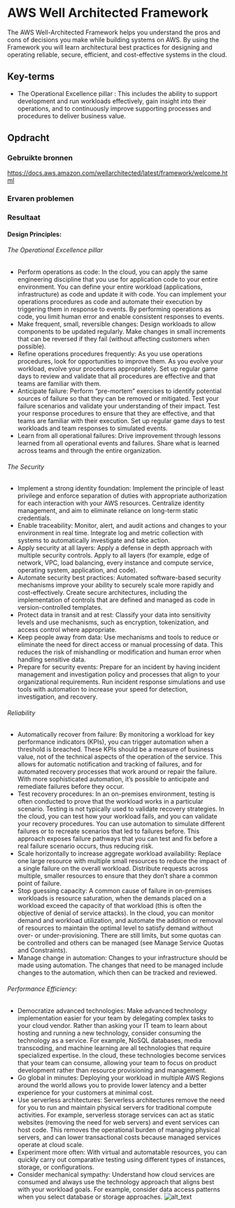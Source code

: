 # AWS Well Architected Framework
The AWS Well-Architected Framework helps you understand the pros and cons of decisions you make while building systems on AWS. By using the Framework you will learn architectural best practices for designing and operating reliable, secure, efficient, and cost-effective systems in the cloud.

## Key-terms
- The Operational Excellence pillar : This includes the ability to support development and run workloads effectively, gain insight into their operations, and to continuously improve supporting processes and procedures to deliver business value.
## Opdracht

### Gebruikte bronnen
https://docs.aws.amazon.com/wellarchitected/latest/framework/welcome.html

### Ervaren problemen

### Resultaat
#### Design Principles:

###### The Operational Excellence pillar
- Perform operations as code: In the cloud, you can apply the same engineering discipline that you use for application code to your entire environment. You can define your entire workload (applications, infrastructure) as code and update it with code. You can implement your operations procedures as code and automate their execution by triggering them in response to events. By performing operations as code, you limit human error and enable consistent responses to events.
- Make frequent, small, reversible changes: Design workloads to allow components to be updated regularly. Make changes in small increments that can be reversed if they fail (without affecting customers when possible).
- Refine operations procedures frequently: As you use operations procedures, look for opportunities to improve them. As you evolve your workload, evolve your procedures appropriately. Set up regular game days to review and validate that all procedures are effective and that teams are familiar with them.
- Anticipate failure: Perform “pre-mortem” exercises to identify potential sources of failure so that they can be removed or mitigated. Test your failure scenarios and validate your understanding of their impact. Test your response procedures to ensure that they are effective, and that teams are familiar with their execution. Set up regular game days to test workloads and team responses to simulated events.
- Learn from all operational failures: Drive improvement through lessons learned from all operational events and failures. Share what is learned across teams and through the entire organization.
###### The Security
- Implement a strong identity foundation: Implement the principle of least privilege and enforce separation of duties with appropriate authorization for each interaction with your AWS resources. Centralize identity management, and aim to eliminate reliance on long-term static credentials.
- Enable traceability: Monitor, alert, and audit actions and changes to your environment in real time. Integrate log and metric collection with systems to automatically investigate and take action.
- Apply security at all layers: Apply a defense in depth approach with multiple security controls. Apply to all layers (for example, edge of network, VPC, load balancing, every instance and compute service, operating system, application, and code).
- Automate security best practices: Automated software-based security mechanisms improve your ability to securely scale more rapidly and cost-effectively. Create secure architectures, including the implementation of controls that are defined and managed as code in version-controlled templates.
- Protect data in transit and at rest: Classify your data into sensitivity levels and use mechanisms, such as encryption, tokenization, and access control where appropriate.
- Keep people away from data: Use mechanisms and tools to reduce or eliminate the need for direct access or manual processing of data. This reduces the risk of mishandling or modification and human error when handling sensitive data.
- Prepare for security events: Prepare for an incident by having incident management and investigation policy and processes that align to your organizational requirements. Run incident response simulations and use tools with automation to increase your speed for detection, investigation, and recovery.
###### Reliability
- Automatically recover from failure: By monitoring a workload for key performance indicators (KPIs), you can trigger automation when a threshold is breached. These KPIs should be a measure of business value, not of the technical aspects of the operation of the service. This allows for automatic notification and tracking of failures, and for automated recovery processes that work around or repair the failure. With more sophisticated automation, it’s possible to anticipate and remediate failures before they occur.
- Test recovery procedures: In an on-premises environment, testing is often conducted to prove that the workload works in a particular scenario. Testing is not typically used to validate recovery strategies. In the cloud, you can test how your workload fails, and you can validate your recovery procedures. You can use automation to simulate different failures or to recreate scenarios that led to failures before. This approach exposes failure pathways that you can test and fix before a real failure scenario occurs, thus reducing risk.
- Scale horizontally to increase aggregate workload availability: Replace one large resource with multiple small resources to reduce the impact of a single failure on the overall workload. Distribute requests across multiple, smaller resources to ensure that they don’t share a common point of failure.
- Stop guessing capacity: A common cause of failure in on-premises workloads is resource saturation, when the demands placed on a workload exceed the capacity of that workload (this is often the objective of denial of service attacks). In the cloud, you can monitor demand and workload utilization, and automate the addition or removal of resources to maintain the optimal level to satisfy demand without over- or under-provisioning. There are still limits, but some quotas can be controlled and others can be managed (see Manage Service Quotas and Constraints).
- Manage change in automation: Changes to your infrastructure should be made using automation. The changes that need to be managed include changes to the automation, which then can be tracked and reviewed.
###### Performance Efficiency:
- Democratize advanced technologies: Make advanced technology implementation easier for your team by delegating complex tasks to your cloud vendor. Rather than asking your IT team to learn about hosting and running a new technology, consider consuming the technology as a service. For example, NoSQL databases, media transcoding, and machine learning are all technologies that require specialized expertise. In the cloud, these technologies become services that your team can consume, allowing your team to focus on product development rather than resource provisioning and management.
- Go global in minutes: Deploying your workload in multiple AWS Regions around the world allows you to provide lower latency and a better experience for your customers at minimal cost.
- Use serverless architectures: Serverless architectures remove the need for you to run and maintain physical servers for traditional compute activities. For example, serverless storage services can act as static websites (removing the need for web servers) and event services can host code. This removes the operational burden of managing physical servers, and can lower transactional costs because managed services operate at cloud scale.
- Experiment more often: With virtual and automatable resources, you can quickly carry out comparative testing using different types of instances, storage, or configurations.
- Consider mechanical sympathy: Understand how cloud services are consumed and always use the technology approach that aligns best with your workload goals. For example, consider data access patterns when you select database or storage approaches.
![alt_text](https://github.com/techgrounds/cloud-6-repo-rupaliBC/blob/main/00_includes/.png)
